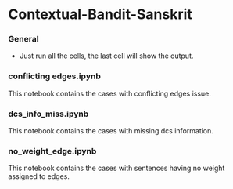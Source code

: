 # Contextual-Bandit-Sanskrit



### General 

- Just run all the cells, the last cell will show the output.





### conflicting edges.ipynb

This notebook contains the cases with conflicting edges issue.

### dcs_info_miss.ipynb

This notebook contains the cases with missing dcs information.

### no_weight_edge.ipynb

This notebook contains the cases with sentences having no weight assigned to edges.
